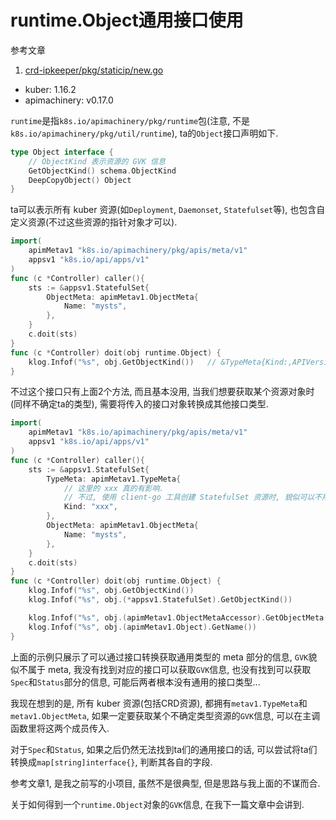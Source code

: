 # runtime.Object通用接口使用

参考文章

1. [crd-ipkeeper/pkg/staticip/new.go](https://github.com/generals-space/crd-ipkeeper/blob/ccdf7e693a4edf309db551e90ab94e5411caf270/pkg/staticip/new.go#L50)

- kuber: 1.16.2
- apimachinery: v0.17.0

`runtime`是指`k8s.io/apimachinery/pkg/runtime`包(注意, 不是`k8s.io/apimachinery/pkg/util/runtime`), ta的`Object`接口声明如下.

```go
type Object interface {
    // ObjectKind 表示资源的 GVK 信息
	GetObjectKind() schema.ObjectKind
	DeepCopyObject() Object
}
```

ta可以表示所有 kuber 资源(如`Deployment`, `Daemonset`, `Statefulset`等), 也包含自定义资源(不过这些资源的指针对象才可以).

```go
import(
	apimMetav1 "k8s.io/apimachinery/pkg/apis/meta/v1"
	appsv1 "k8s.io/api/apps/v1"
)
func (c *Controller) caller(){
    sts := &appsv1.StatefulSet{
		ObjectMeta: apimMetav1.ObjectMeta{
			Name: "mysts",
		},
	}
	c.doit(sts)
}
func (c *Controller) doit(obj runtime.Object) {
    klog.Infof("%s", obj.GetObjectKind())   // &TypeMeta{Kind:,APIVersion:,}
}
```

不过这个接口只有上面2个方法, 而且基本没用, 当我们想要获取某个资源对象时(同样不确定ta的类型), 需要将传入的接口对象转换成其他接口类型.

```go
import(
	apimMetav1 "k8s.io/apimachinery/pkg/apis/meta/v1"
	appsv1 "k8s.io/api/apps/v1"
)
func (c *Controller) caller(){
	sts := &appsv1.StatefulSet{
		TypeMeta: apimMetav1.TypeMeta{
            // 这里的 xxx 真的有影响.
            // 不过, 使用 client-go 工具创建 StatefulSet 资源时, 貌似可以不用指定 TypeMeta{} 部分
            Kind: "xxx",    
		},
		ObjectMeta: apimMetav1.ObjectMeta{
			Name: "mysts",
		},
	}
	c.doit(sts)
}
func (c *Controller) doit(obj runtime.Object) {
    klog.Infof("%s", obj.GetObjectKind())                                               // &TypeMeta{Kind:xxx,APIVersion:,}
    klog.Infof("%s", obj.(*appsv1.StatefulSet).GetObjectKind())                         // &TypeMeta{Kind:xxx,APIVersion:,}

    klog.Infof("%s", obj.(apimMetav1.ObjectMetaAccessor).GetObjectMeta().GetName())     // mysts
    klog.Infof("%s", obj.(apimMetav1.Object).GetName())                                 // mysts
}
```

上面的示例只展示了可以通过接口转换获取通用类型的 meta 部分的信息, `GVK`貌似不属于 meta, 我没有找到对应的接口可以获取`GVK`信息, 也没有找到可以获取`Spec`和`Status`部分的信息, 可能后两者根本没有通用的接口类型...

我现在想到的是, 所有 kuber 资源(包括CRD资源), 都拥有`metav1.TypeMeta`和`metav1.ObjectMeta`, 如果一定要获取某个不确定类型资源的`GVK`信息, 可以在主调函数里将这两个成员传入.

对于`Spec`和`Status`, 如果之后仍然无法找到ta们的通用接口的话, 可以尝试将ta们转换成`map[string]interface{}`, 判断其各自的字段.

参考文章1, 是我之前写的小项目, 虽然不是很典型, 但是思路与我上面的不谋而合.

关于如何得到一个`runtime.Object`对象的`GVK`信息, 在我下一篇文章中会讲到.

